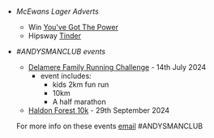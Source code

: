 #
- *McEwans Lager Adverts*
  - Win [You've Got The Power](https://www.youtube.com/watch?v=VFclpprR48c)
  - Hipsway [Tinder](https://www.youtube.com/watch?v=73g_-hyilY0)
- _#ANDYSMANCLUB events_
    - [Delamere Family Running Challenge](https://www.atwevents.co.uk/e/andysmanclub-family-running-challenge-delamere-2024-10087) - 14th July 2024
        - event includes:
            - kids 2km fun run
            - 10km
            - A half marathon
    - [Haldon Forest 10k](https://www.atwevents.co.uk/e/andysmanclub-10k-run-haldon-forest-10391) - 29th September 2024

  For more info on these events [email](campaigns@andysmanclub.co.uk) #ANDYSMANCLUB
